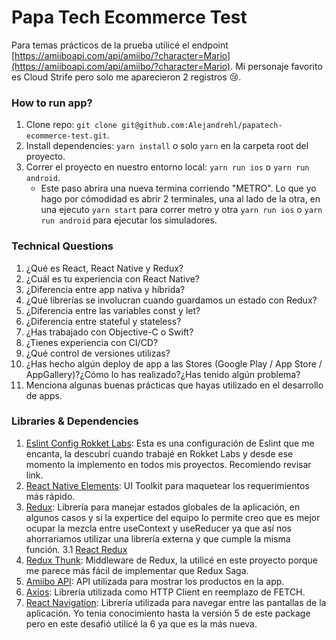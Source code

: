 # Papa Tech Ecommerce Test

Para temas prácticos de la prueba utilicé el endpoint [https://amiiboapi.com/api/amiibo/?character=Mario](https://amiiboapi.com/api/amiibo/?character=Mario). Mi personaje favorito es Cloud Strife pero solo me aparecieron 2 registros :cry:.

### How to run app?

1. Clone repo: `git clone git@github.com:Alejandrehl/papatech-ecommerce-test.git`.
2. Install dependencies: `yarn install` o solo `yarn` en la carpeta root del proyecto.
3. Correr el proyecto en nuestro entorno local: `yarn run ios` o `yarn run android`.
   - Este paso abrira una nueva termina corriendo "METRO". Lo que yo hago por cómodidad es abrir 2 terminales, una al lado de la otra, en una ejecuto `yarn start` para correr metro y otra `yarn run ios` o `yarn run android` para ejecutar los simuladores.

### Technical Questions

1. ¿Qué es React, React Native y Redux?
2. ¿Cuál es tu experiencia con React Native?
3. ¿Diferencia entre app nativa y híbrida?
4. ¿Qué librerías se involucran cuando guardamos un estado con Redux?
5. ¿Diferencia entre las variables const y let?
6. ¿Diferencia entre stateful y stateless?
7. ¿Has trabajado con Objective-C o Swift?
8. ¿Tienes experiencia con CI/CD?
9. ¿Qué control de versiones utilizas?
10. ¿Has hecho algún deploy de app a las Stores (Google Play / App Store / AppGallery)?¿Cómo lo has realizado?¿Has tenido algún problema?
11. Menciona algunas buenas prácticas que hayas utilizado en el desarrollo de apps.

### Libraries & Dependencies

1. [Eslint Config Rokket Labs](https://github.com/rokket-labs/eslint-config-rokket-labs): Esta es una configuración de Eslint que me encanta, la descubrí cuando trabajé en Rokket Labs y desde ese momento la implemento en todos mis proyectos. Recomiendo revisar link.
2. [React Native Elements](https://reactnativeelements.com/): UI Toolkit para maquetear los requerimientos más rápido.
3. [Redux](https://redux.js.org/): Librería para manejar estados globales de la aplicación, en algunos casos y si la expertice del equipo lo permite creo que es mejor ocupar la mezcla entre useContext y useReducer ya que así nos ahorrariamos utilizar una librería externa y que cumple la misma función.
   3.1 [React Redux](https://react-redux.js.org/)
4. [Redux Thunk](https://github.com/reduxjs/redux-thunk): Middleware de Redux, la utilicé en este proyecto porque me parece más fácil de implementar que Redux Saga.
5. [Amiibo API](https://www.amiiboapi.com/): API utilizada para mostrar los productos en la app.
6. [Axios](https://github.com/axios/axios): Librería utilizada como HTTP Client en reemplazo de FETCH.
7. [React Navigation](https://reactnavigation.org/): Librería utilizada para navegar entre las pantallas de la aplicación. Yo tenia conocimiento hasta la versión 5 de este package pero en este desafió utilicé la 6 ya que es la más nueva.
